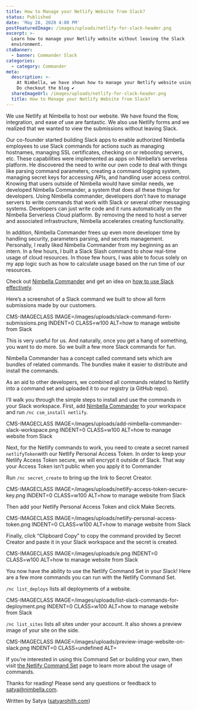 ```yaml
---
title: How to Manage your Netlify Website from Slack?
status: Published
date: 'May 28, 2020 4:00 PM'
postFeaturedImage: /images/uploads/netlify-for-slack-header.png
excerpt: >-
  Learn how to manage your Netlify website without leaving the Slack
  environment. 
ctaBanner:
  - banner: Commander Slack
categories:
  - category: Commander
meta:
  description: >-
    At Nimbella, we have shown how to manage your Netlify website using Slack.
    Do checkout the blog ✔
  shareImageUrl: /images/uploads/netlify-for-slack-header.png
  title: How to Manage your Netlify Website from Slack?
---
```

We use Netlify at Nimbella to host our website. We have found the flow, integration, and ease of use are fantastic. We also use Netlify forms and we realized that we wanted to view the submissions without leaving Slack.

Our co-founder started building Slack apps to enable authorized Nimbella employees to use Slack commands for actions such as managing hostnames, managing SSL certificates, checking on or rebooting servers, etc. These capabilities were implemented as apps on Nimbella’s serverless platform. He discovered the need to write our own code to deal with things like parsing command parameters, creating a command logging system, managing secret keys for accessing APIs, and handling user access control. Knowing that users outside of Nimbella would have similar needs, we developed Nimbella Commander, a system that does all these things for developers. Using Nimbella commander, developers don’t have to manage servers to write commands that work with Slack or several other messaging systems. Developers can just write code and it runs automatically on the Nimbella Serverless Cloud platform. By removing the need to host a server and associated infrastructure, Nimbella accelerates creating functionality. 

In addition, Nimbella Commander frees up even more developer time by handling security, parameters parsing, and secrets management. Personally, I really liked Nimbella Commander from my beginning as an intern. In a few hours, I built a Slack Slash command to show real-time usage of cloud resources. In those few hours, I was able to focus solely on my app logic such as how to calculate usage based on the run time of our resources.

Check out [Nimbella Commander](https://nimbella.com/integrations/commander) and get an idea on [how to use Slack effectively](https://nimbella.com/blog/how-to-build-a-serverless-slack-command-in-minutes).

Here’s a screenshot of a Slack command we built to show all form submissions made by our customers.

CMS-IMAGECLASS IMAGE=/images/uploads/slack-command-form-submissions.png INDENT=0 CLASS=w100 ALT=how to manage website from Slack

This is very useful for us. And naturally, once you get a hang of something, you want to do more. So we built a few more Slack commands for fun.

Nimbella Commander has a concept called command sets which are bundles of related commands. The bundles make it easier to distribute and install the commands. 

As an aid to other developers, we combined all commands related to Netlify into a command set and uploaded it to our registry (a GitHub repo).  

I’ll walk you through the simple steps to install and use the commands in your Slack workspace. First, add [Nimbella Commander](https://nimbella.slack.com/apps/AS833QXL0-nimbella-commander) to your workspace and run `/nc csm_install netlify`.

CMS-IMAGECLASS IMAGE=/images/uploads/add-nimbella-commander-slack-workspace.png INDENT=0 CLASS=w100 ALT=how to manage website from Slack

Next, for the Netlify commands to work, you need to create a secret named `netlifyToken`with our Netlify Personal Access Token. In order to keep your Netlify Access Token secure, we will encrypt it outside of Slack. That way your Access Token isn’t public when you apply it to Commander 

Run `/nc secret_create` to bring up the link to Secret Creator. 

CMS-IMAGECLASS IMAGE=/images/uploads/netlify-access-token-secure-key.png INDENT=0 CLASS=w100 ALT=how to manage website from Slack

Then add your Netlify Personal Access Token and click Make Secrets. 

CMS-IMAGECLASS IMAGE=/images/uploads/netlify-personal-access-token.png INDENT=0 CLASS=w100 ALT=how to manage website from Slack

Finally, click “Clipboard Copy” to copy the command provided by Secret Creator and paste it in your Slack workspace and the secret is created.

CMS-IMAGECLASS IMAGE=/images/uploads/e.png INDENT=0 CLASS=w100 ALT=how to manage website from Slack

You now have the ability to use the Netlify Command Set in your Slack! Here are a few more commands you can run with the Netlify Command Set.

`/nc list_deploys` lists all deployments of a website. 

CMS-IMAGECLASS IMAGE=/images/uploads/list-slack-commands-for-deployment.png INDENT=0 CLASS=w100 ALT=how to manage website from Slack

`/nc list_sites` lists all sites under your account. It also shows a preview image of your site on the side.  

CMS-IMAGECLASS IMAGE=/images/uploads/preview-image-website-on-slack.png INDENT=0 CLASS=undefined ALT=

If you’re interested in using this Command Set or building your own, then visit [the Netlify Command Set](https://github.com/nimbella/command-sets/tree/master/netlify) page to learn more about the usage of commands. 

Thanks for reading! Please send any questions or feedback to satya@nimbella.com.  

Written by Satya ([satyarohith.com](https://satyarohith.com/))
